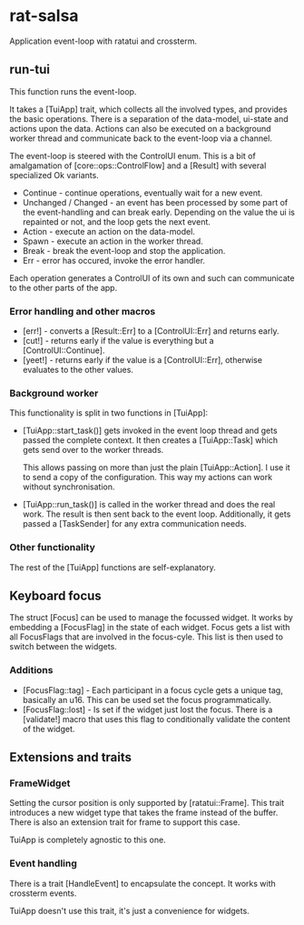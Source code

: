 # rat-salsa

Application event-loop with ratatui and crossterm.

## run-tui

This function runs the event-loop.

It takes a [TuiApp] trait, which collects all the involved types, and provides
the basic operations. There is a separation of the data-model, ui-state and
actions upon the data. Actions can also be executed on a background worker thread
and communicate back to the event-loop via a channel.

The event-loop is steered with the ControlUI enum. This is a bit of amalgamation
of [core::ops::ControlFlow] and a [Result] with several specialized Ok variants.

* Continue - continue operations, eventually wait for a new event.
* Unchanged / Changed - an event has been processed by some part of the
  event-handling and can break early. Depending on the value the ui is
  repainted or not, and the loop gets the next event.
* Action - execute an action on the data-model.
* Spawn - execute an action in the worker thread.
* Break - break the event-loop and stop the application.
* Err - error has occured, invoke the error handler.

Each operation generates a ControlUI of its own and such can communicate
to the other parts of the app.

### Error handling and other macros

* [err!] - converts a [Result::Err] to a [ControlUI::Err] and returns early.
* [cut!] - returns early if the value is everything but a [ControlUI::Continue].
* [yeet!] - returns early if the value is a [ControlUI::Err], otherwise evaluates to the other values.

### Background worker

This functionality is split in two functions in [TuiApp]:

* [TuiApp::start_task()] gets invoked in the event loop thread and gets passed
  the complete context. It then creates a [TuiApp::Task] which gets send over
  to the worker threads. 

  This allows passing on more than just the plain [TuiApp::Action]. I use it to send
  a copy of the configuration. This way my actions can work without synchronisation.

* [TuiApp::run_task()] is called in the worker thread and does the real work.
  The result is then sent back to the event loop. Additionally, it gets passed a 
  [TaskSender] for any extra communication needs.

### Other functionality

The rest of the [TuiApp] functions are self-explanatory.

## Keyboard focus

The struct [Focus] can be used to manage the focussed widget. It works by embedding a [FocusFlag]
in the state of each widget. Focus gets a list with all FocusFlags that are involved in the focus-cyle.
This list is then used to switch between the widgets. 

### Additions

* [FocusFlag::tag] - Each participant in a focus cycle gets a unique tag, basically an u16. 
  This can be used set the focus programmatically.
* [FocusFlag::lost] - Is set if the widget just lost the focus. There is a [validate!] macro that
  uses this flag to conditionally validate the content of the widget.

## Extensions and traits

### FrameWidget

Setting the cursor position is only supported by [ratatui::Frame]. This trait introduces
a new widget type that takes the frame instead of the buffer. There is also an extension trait
for frame to support this case.

TuiApp is completely agnostic to this one.

### Event handling

There is a trait [HandleEvent] to encapsulate the concept. It works with crossterm events.

TuiApp doesn't use this trait, it's just a convenience for widgets.




